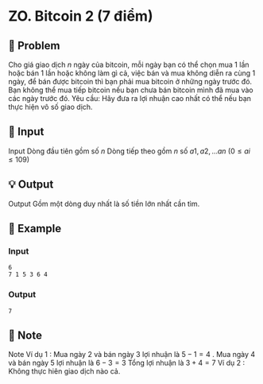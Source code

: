 # ZO. Bitcoin 2 (7 điểm)

## 📖 Problem

Cho giá giao dịch
$n$
ngày của bitcoin, mỗi ngày bạn có thể chọn mua
$1$
lần hoặc bán
$1$
lần hoặc không làm gì cả, việc bán và mua không diễn ra cùng
$1$
ngày, để bán được bitcoin thì bạn phải mua bitcoin ở những ngày trước đó. Bạn không thể mua tiếp bitcoin nếu bạn chưa bán bitcoin mình đã mua vào các ngày trước đó.
Yêu cầu:
Hãy đưa ra lợi nhuận cao nhất có thể nếu bạn thực hiện vô số giao dịch.


## 🧩 Input

Input
Dòng đầu tiên gồm số
$n$
Dòng tiếp theo gồm
$n$
số
$a1,a2, ...an$
$(0 ≤ai≤ 109)$


## 💡 Output

Output
Gồm một dòng duy nhất là số tiền lớn nhất cần tìm.


## 🧠 Example

### Input

```text
6
7 1 5 3 6 4
```

### Output

```text
7
```



## 📝 Note

Note
Ví dụ
$1$
:
Mua ngày
$2$
và bán ngày
$3$
lợi nhuận là
$5 - 1 = 4$
.
Mua ngày
$4$
và bán ngày
$5$
lợi nhuận là
$6 - 3 = 3$
Tổng lợi nhuận là
$3 + 4 = 7$
Ví dụ
$2$
:
Không thực hiên giao dịch nào cả.

